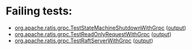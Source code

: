 # Failing tests: 

 * [org.apache.ratis.grpc.TestStateMachineShutdownWithGrpc](ratis-test/org.apache.ratis.grpc.TestStateMachineShutdownWithGrpc.txt) ([output](ratis-test/org.apache.ratis.grpc.TestStateMachineShutdownWithGrpc-output.txt))
 * [org.apache.ratis.grpc.TestReadOnlyRequestWithGrpc](ratis-test/org.apache.ratis.grpc.TestReadOnlyRequestWithGrpc.txt) ([output](ratis-test/org.apache.ratis.grpc.TestReadOnlyRequestWithGrpc-output.txt))
 * [org.apache.ratis.grpc.TestRaftServerWithGrpc](ratis-test/org.apache.ratis.grpc.TestRaftServerWithGrpc.txt) ([output](ratis-test/org.apache.ratis.grpc.TestRaftServerWithGrpc-output.txt))

